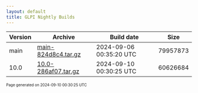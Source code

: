 ```yaml
---
layout: default
title: GLPI Nightly Builds
---
```


Version|Archive|Build date|Size
---|---|---|---
main|[main-824d8c4.tar.gz](main-824d8c4.tar.gz)|2024-09-06 00:35:20 UTC|79957873
10.0|[10.0-286af07.tar.gz](10.0-286af07.tar.gz)|2024-09-10 00:30:25 UTC|60626684

<font size="1">Page generated on 2024-09-10 00:30:25 UTC</font>
